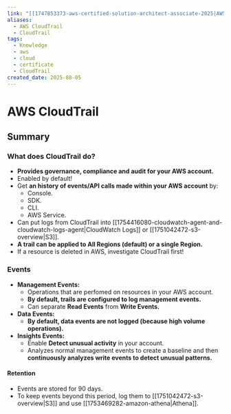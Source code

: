 ```yaml
---
link: "[[1747853373-aws-certified-solution-architect-associate-2025|AWS Certified Solution Architect Associate 2025]]"
aliases:
  - AWS CloudTrail
  - CloudTrail
tags:
  - Knowledge
  - aws
  - cloud
  - certificate
  - CloudTrail
created_date: 2025-08-05
---
```

# AWS CloudTrail
## Summary
### What does CloudTrail do?
- **Provides governance, compliance and audit for your AWS account.**
- Enabled by default!
- Get **an history of events/API calls made within your AWS account** by:
  - Console.
  - SDK.
  - CLI.
  - AWS Service.
- Can put logs from CloudTrail into [[1754416080-cloudwatch-agent-and-cloudwatch-logs-agent|CloudWatch Logs]] or [[1751042472-s3-overview|S3]].
- **A trail can be applied to All Regions (default) or a single Region.**
- If a resource is deleted in AWS, investigate CloudTrail first!

### Events
- **Management Events:**
  - Operations that are perfomed on resources in your AWS account.
  - **By default, trails are configured to log management events.**
  - Can separate **Read Events** from **Write Events.**
- **Data Events:**
  - **By default, data events are not logged (because high volume operations).**
- **Insights Events:**
  - Enable **Detect unusual activity** in your account.
  - Analyzes normal management events to create a baseline and then **continuously analyzes write events to detect unusual patterns.**

#### Retention
- Events are stored for 90 days.
- To keep events beyond this period, log them to [[1751042472-s3-overview|S3]] and use [[1753469282-amazon-athena|Athena]].


